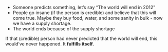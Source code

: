  - Someone predicts something, let’s say “The world will end in 2012”
 - People go insane (if the person is credible) and believe that this will come true. Maybe they buy food, water, and some sanity in bulk - now we have a supply shortage.
 - The world ends because of the supply shortage

If that (credible) person had never predicted that the world will end, this would’ve never happened. It **fulfills itself.**


